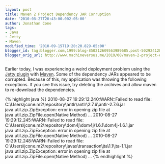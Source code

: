 ```yaml
---
layout: post
title: Maven 2 Project Dependency JAR Corruption
date: '2010-08-27T20:43:00.002-05:00'
author: Jonathan Cone
tags:
- Java
- Jetty
- Maven
modified_time: '2010-09-15T19:20:20.829-05:00'
blogger_id: tag:blogger.com,1999:blog-850212609563989685.post-5029241289953907058
blogger_orig_url: http://www.machineversus.me/2010/08/maven-2-project-dependency-jar_27.html
---
```


Earlier today, I was experiencing a weird deployment problem using the <a href="http://docs.codehaus.org/display/JETTY/Maven+Jetty+Plugin">Jetty plugin</a> with <a href="http://maven.apache.org/">Maven</a>.  Some of the dependency JARs appeared to be corrupted.  Because of this, my application was throwing the following exceptions.  If you see this issue, try deleting the archives and allow maven to re-download the dependencies.

{% highlight java %}
2010-08-27 19:29:12.240:WARN::Failed to read file: C:\Users\jcone\.m2\repository\antlr\antlr\2.7.6\antlr-2.7.6.jar
java.util.zip.ZipException: error in opening zip file
at java.util.zip.ZipFile.open(Native Method)
...
2010-08-27 19:29:12.245:WARN::Failed to read file: C:\Users\jcone\.m2\repository\dom4j\dom4j\1.6.1\dom4j-1.6.1.jar
java.util.zip.ZipException: error in opening zip file
at java.util.zip.ZipFile.open(Native Method)
...
2010-08-27 19:29:12.248:WARN::Failed to read file: C:\Users\jcone\.m2\repository\javax\transaction\jta\1.1\jta-1.1.jar
java.util.zip.ZipException: error in opening zip file
at java.util.zip.ZipFile.open(Native Method)
...
{% endhighlight %}
